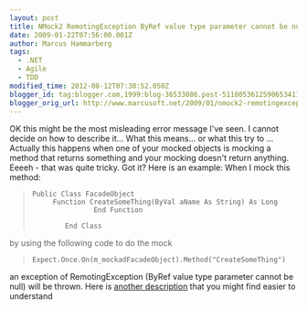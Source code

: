 ```yaml
---
layout: post
title: NMock2 RemotingException ByRef value type parameter cannot be null
date: 2009-01-22T07:56:00.001Z
author: Marcus Hammarberg
tags:
  - .NET
  - Agile
  - TDD
modified_time: 2012-08-12T07:30:52.050Z
blogger_id: tag:blogger.com,1999:blog-36533086.post-5118053612590653411
blogger_orig_url: http://www.marcusoft.net/2009/01/nmock2-remotingexception-byref-value.html
---
```



OK this might be the most misleading error message I've seen. I
cannot decide on how to describe it... What this means... or what this
try to ...
Actually this happens when one of your mocked objects is mocking a
method that returns something and your mocking doesn't return anything.
Eeeeh - that was quite tricky. Got it?
Here is an example:
When I mock this method:

>     Public Class FacadeObject 
>          Function CreateSomeThing(ByVal aName As String) As Long
>                    End Function
>
>             End Class

<span style="color: #666666;">by using the following code to do the
mock

>     Expect.Once.On(m_mockadFacadeObject).Method("CreateSomeThing")

an exception of RemotingException (ByRef value type parameter cannot be
null) will be thrown.
Here is <a
href="http://rhysc.blogspot.com/2008/04/nmock2-remotingexception.html"
target="_blank">another description</a> that you might find easier to
understand
